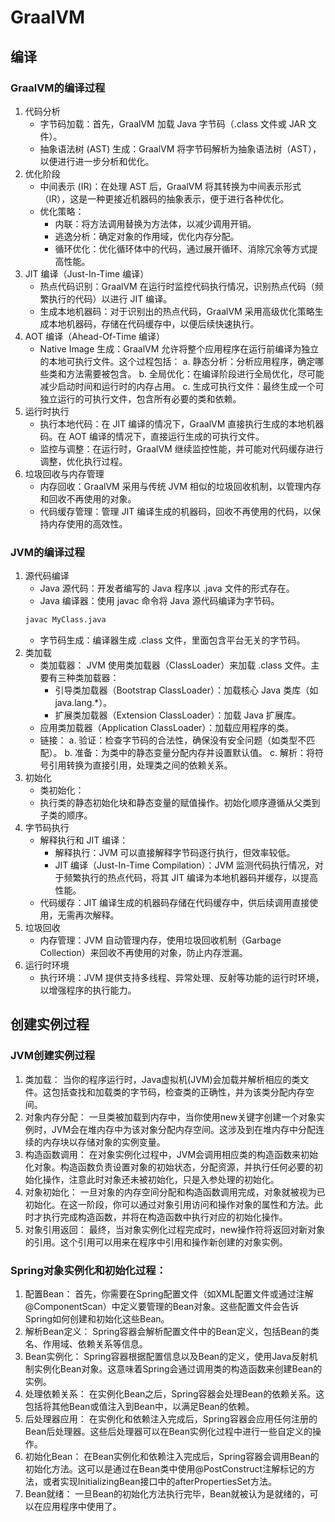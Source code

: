 # GraalVM
## 编译
### GraalVM的编译过程
1. 代码分析
   - 字节码加载：首先，GraalVM 加载 Java 字节码（.class 文件或 JAR 文件）。
   - 抽象语法树 (AST) 生成：GraalVM 将字节码解析为抽象语法树（AST），以便进行进一步分析和优化。
2. 优化阶段
   - 中间表示 (IR)：在处理 AST 后，GraalVM 将其转换为中间表示形式（IR），这是一种更接近机器码的抽象表示，便于进行各种优化。
   - 优化策略：
     - 内联：将方法调用替换为方法体，以减少调用开销。
     - 逃逸分析：确定对象的作用域，优化内存分配。
     - 循环优化：优化循环体中的代码，通过展开循环、消除冗余等方式提高性能。
3. JIT 编译（Just-In-Time 编译）
   - 热点代码识别：GraalVM 在运行时监控代码执行情况，识别热点代码（频繁执行的代码）以进行 JIT 编译。
   - 生成本地机器码：对于识别出的热点代码，GraalVM 采用高级优化策略生成本地机器码，存储在代码缓存中，以便后续快速执行。
4. AOT 编译（Ahead-Of-Time 编译）
   - Native Image 生成：GraalVM 允许将整个应用程序在运行前编译为独立的本地可执行文件。这个过程包括：
     a. 静态分析：分析应用程序，确定哪些类和方法需要被包含。
     b. 全局优化：在编译阶段进行全局优化，尽可能减少启动时间和运行时的内存占用。
     c. 生成可执行文件：最终生成一个可独立运行的可执行文件，包含所有必要的类和依赖。
5. 运行时执行
   - 执行本地代码：在 JIT 编译的情况下，GraalVM 直接执行生成的本地机器码。在 AOT 编译的情况下，直接运行生成的可执行文件。
   - 监控与调整：在运行时，GraalVM 继续监控性能，并可能对代码缓存进行调整，优化执行过程。
6. 垃圾回收与内存管理
   - 内存回收：GraalVM 采用与传统 JVM 相似的垃圾回收机制，以管理内存和回收不再使用的对象。
   - 代码缓存管理：管理 JIT 编译生成的机器码，回收不再使用的代码，以保持内存使用的高效性。
### JVM的编译过程
1. 源代码编译
   - Java 源代码：开发者编写的 Java 程序以 .java 文件的形式存在。
   - Java 编译器：使用 javac 命令将 Java 源代码编译为字节码。
    ```bash
    javac MyClass.java
    ```
    - 字节码生成：编译器生成 .class 文件，里面包含平台无关的字节码。
2. 类加载
   - 类加载器：
   JVM 使用类加载器（ClassLoader）来加载 .class 文件。主要有三种类加载器：
     - 引导类加载器（Bootstrap ClassLoader）：加载核心 Java 类库（如 java.lang.*）。
     - 扩展类加载器（Extension ClassLoader）：加载 Java 扩展库。
   - 应用类加载器（Application ClassLoader）：加载应用程序的类。
   - 链接：
     a. 验证：检查字节码的合法性，确保没有安全问题（如类型不匹配）。
     b. 准备：为类中的静态变量分配内存并设置默认值。
     c. 解析：将符号引用转换为直接引用，处理类之间的依赖关系。
3. 初始化
   - 类初始化：
   - 执行类的静态初始化块和静态变量的赋值操作。初始化顺序遵循从父类到子类的顺序。
4. 字节码执行
   - 解释执行和 JIT 编译：
     - 解释执行：JVM 可以直接解释字节码逐行执行，但效率较低。
     - JIT 编译（Just-In-Time Compilation）：JVM 监测代码执行情况，对于频繁执行的热点代码，将其 JIT 编译为本地机器码并缓存，以提高性能。
   - 代码缓存：JIT 编译生成的机器码存储在代码缓存中，供后续调用直接使用，无需再次解释。
5. 垃圾回收
   - 内存管理：JVM 自动管理内存，使用垃圾回收机制（Garbage Collection）来回收不再使用的对象，防止内存泄漏。
6. 运行时环境
   - 执行环境：JVM 提供支持多线程、异常处理、反射等功能的运行时环境，以增强程序的执行能力。
## 创建实例过程
### JVM创建实例过程
1. 类加载： 当你的程序运行时，Java虚拟机(JVM)会加载并解析相应的类文件。这包括查找和加载类的字节码，检查类的正确性，并为该类分配内存空间。
2. 对象内存分配： 一旦类被加载到内存中，当你使用new关键字创建一个对象实例时，JVM会在堆内存中为该对象分配内存空间。这涉及到在堆内存中分配连续的内存块以存储对象的实例变量。
3. 构造函数调用： 在对象实例化过程中，JVM会调用相应类的构造函数来初始化对象。构造函数负责设置对象的初始状态，分配资源，并执行任何必要的初始化操作，注意此时对象还未被初始化，只是入参处理的初始化。
4. 对象初始化： 一旦对象的内存空间分配和构造函数调用完成，对象就被视为已初始化。在这一阶段，你可以通过对象引用访问和操作对象的属性和方法。此时才执行完成构造函数，并将在构造函数中执行对应的初始化操作。
5. 对象引用返回： 最终，当对象实例化过程完成时，new操作符将返回对新对象的引用。这个引用可以用来在程序中引用和操作新创建的对象实例。
### Spring对象实例化和初始化过程：
1. 配置Bean： 首先，你需要在Spring配置文件（如XML配置文件或通过注解@ComponentScan）中定义要管理的Bean对象。这些配置文件会告诉Spring如何创建和初始化这些Bean。
2. 解析Bean定义： Spring容器会解析配置文件中的Bean定义，包括Bean的类名、作用域、依赖关系等信息。
3. Bean实例化：  Spring容器根据配置信息以及Bean的定义，使用Java反射机制实例化Bean对象。这意味着Spring会通过调用类的构造函数来创建Bean的实例。
4. 处理依赖关系： 在实例化Bean之后，Spring容器会处理Bean的依赖关系。这包括将其他Bean或值注入到Bean中，以满足Bean的依赖。
5. 后处理器应用： 在实例化和依赖注入完成后，Spring容器会应用任何注册的Bean后处理器。这些后处理器可以在Bean实例化过程中进行一些自定义的操作。
6. 初始化Bean： 在Bean实例化和依赖注入完成后，Spring容器会调用Bean的初始化方法。这可以是通过在Bean类中使用@PostConstruct注解标记的方法，或者实现InitializingBean接口中的afterPropertiesSet方法。
7. Bean就绪： 一旦Bean的初始化方法执行完毕，Bean就被认为是就绪的，可以在应用程序中使用了。